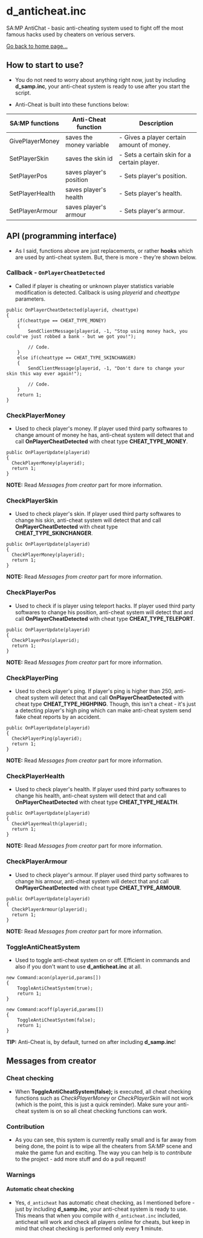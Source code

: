 # d_anticheat.inc
SA:MP AntiChat - basic anti-cheating system used to fight off the most famous hacks used by cheaters on verious servers.

[Go back to home page...](README.md)
## How to start to use?

- You do not need to worry about anything right now, just by including **d_samp.inc**, your anti-cheat system is ready to use after you start the script.

- Anti-Cheat is built into these functions below:

| SA:MP functions      | Anti-Cheat function   | Description                                                        |
| -------------------- | -----------------------|------------------------------------------------------------------- |
| GivePlayerMoney      | saves the money variable        | - Gives a player certain amount of money.                          |
| SetPlayerSkin        | saves the skin id          | - Sets a certain skin for a certain player.                        |
| SetPlayerPos         | saves player's position    | - Sets player's position.             |
| SetPlayerHealth      | saves player's health | - Sets player's health.         |
| SetPlayerArmour      | saves player's armour | - Sets player's armour.         |

## API (programming interface)

- As I said, functions above are just replacements, or rather **hooks** which are used by anti-cheat system. But, there is more - they're shown below.

### Callback - ``OnPlayerCheatDetected``

- Called if player is cheating or unknown player statistics variable modification is detected. Callback is using *playerid* and *cheattype* parameters.

```pawn
public OnPlayerCheatDetected(playerid, cheattype)
{
    if(cheattype == CHEAT_TYPE_MONEY)
    {
        SendClientMessage(playerid, -1, "Stop using money hack, you could've just robbed a bank - but we got you!");
        
        // Code.
    }
    else if(cheattype == CHEAT_TYPE_SKINCHANGER)
    {
        SendClientMessage(playerid, -1, "Don't dare to change your skin this way ever again!");
        
        // Code.
    }
    return 1;
}
```

### CheckPlayerMoney

- Used to check player's money. If player used third party softwares to change amount of money he has, anti-cheat system will detect that and call **OnPlayerCheatDetected** with cheat type **CHEAT_TYPE_MONEY**.

```pawn
public OnPlayerUpdate(playerid)
{
  CheckPlayerMoney(playerid);
  return 1;
}
```

**NOTE:** Read *Messages from creator* part for more information.

### CheckPlayerSkin

- Used to check player's skin. If player used third party softwares to change his skin, anti-cheat system will detect that and call **OnPlayerCheatDetected** with cheat type **CHEAT_TYPE_SKINCHANGER**.

```pawn
public OnPlayerUpdate(playerid)
{
  CheckPlayerMoney(playerid);
  return 1;
}
```
**NOTE:** Read *Messages from creator* part for more information.

### CheckPlayerPos

- Used to check if is player using teleport hacks. If player used third party softwares to change his position, anti-cheat system will detect that and call **OnPlayerCheatDetected** with cheat type **CHEAT_TYPE_TELEPORT**.

```pawn
public OnPlayerUpdate(playerid)
{
  CheckPlayerPos(playerid);
  return 1;
}
```
**NOTE:** Read *Messages from creator* part for more information.

### CheckPlayerPing

- Used to check player's ping. If player's ping is higher than 250, anti-cheat system will detect that and call **OnPlayerCheatDetected** with cheat type **CHEAT_TYPE_HIGHPING**. Though, this isn't a cheat - it's just a detecting player's high ping which can make anti-cheat system send fake cheat reports by an accident.

```pawn
public OnPlayerUpdate(playerid)
{
  CheckPlayerPing(playerid);
  return 1;
}
```
**NOTE:** Read *Messages from creator* part for more information.

### CheckPlayerHealth

- Used to check player's health. If player used third party softwares to change his health, anti-cheat system will detect that and call **OnPlayerCheatDetected** with cheat type **CHEAT_TYPE_HEALTH**.

```pawn
public OnPlayerUpdate(playerid)
{
  CheckPlayerHealth(playerid);
  return 1;
}
```
**NOTE:** Read *Messages from creator* part for more information.

### CheckPlayerArmour

- Used to check player's armour. If player used third party softwares to change his armour, anti-cheat system will detect that and call **OnPlayerCheatDetected** with cheat type **CHEAT_TYPE_ARMOUR**.

```pawn
public OnPlayerUpdate(playerid)
{
  CheckPlayerArmour(playerid);
  return 1;
}
```
**NOTE:** Read *Messages from creator* part for more information.

### ToggleAntiCheatSystem

- Used to toggle anti-cheat system on or off. Efficient in commands and also if you don't want to use **d_anticheat.inc** at all.

```pawn
new Command:acon(playerid,params[])
{
    ToggleAntiCheatSystem(true);
    return 1;
}

new Command:acoff(playerid,params[])
{
    ToggleAntiCheatSystem(false);
    return 1;
}
```

**TIP:** Anti-Cheat is, by default, turned on after including **d_samp.inc**!

## Messages from creator

### Cheat checking

- When **ToggleAntiCheatSystem(false);** is executed, all cheat checking functions such as *CheckPlayerMoney* or *CheckPlayerSkin* will not work (which is the point, this is just a quick reminder). Make sure your anti-cheat system is on so all cheat checking functions can work.

### Contribution

- As you can see, this system is currently really small and is far away from being done, the point is to wipe all the cheaters from SA:MP scene and make the game fun and exciting. The way you can help is to *contribute* to the project - add more stuff and do a pull request!

### Warnings

#### Automatic cheat checking

- Yes, ``d_anticheat`` has automatic cheat checking, as I mentioned before - just by including **d_samp.inc**, your anti-cheat system is ready to use. This means that when you compile with ``d_anticheat.inc`` included, anticheat will work and check all players online for cheats, but keep in mind that cheat checking is performed only every **1** minute.
